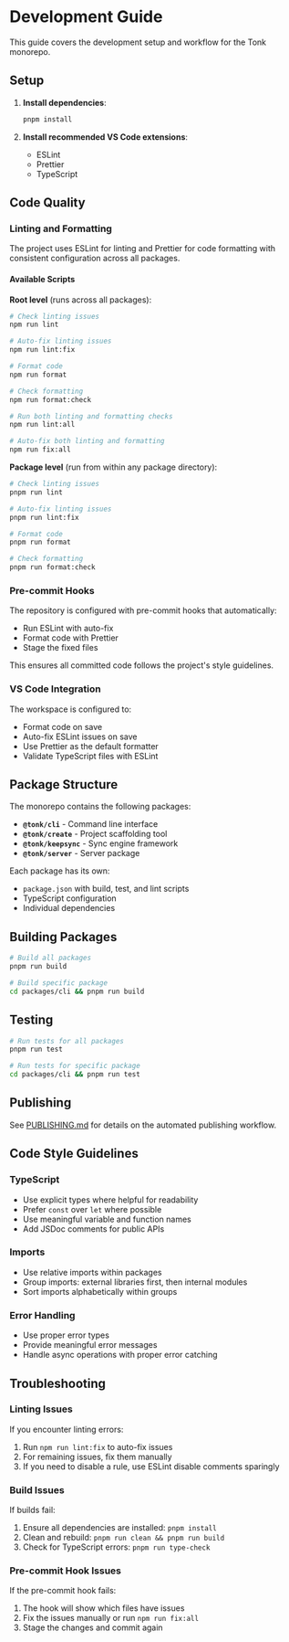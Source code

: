 # Development Guide

This guide covers the development setup and workflow for the Tonk monorepo.

## Setup

1. **Install dependencies**:

   ```bash
   pnpm install
   ```

2. **Install recommended VS Code extensions**:
   - ESLint
   - Prettier
   - TypeScript

## Code Quality

### Linting and Formatting

The project uses ESLint for linting and Prettier for code formatting with consistent configuration
across all packages.

#### Available Scripts

**Root level** (runs across all packages):

```bash
# Check linting issues
npm run lint

# Auto-fix linting issues
npm run lint:fix

# Format code
npm run format

# Check formatting
npm run format:check

# Run both linting and formatting checks
npm run lint:all

# Auto-fix both linting and formatting
npm run fix:all
```

**Package level** (run from within any package directory):

```bash
# Check linting issues
pnpm run lint

# Auto-fix linting issues
pnpm run lint:fix

# Format code
pnpm run format

# Check formatting
pnpm run format:check
```

### Pre-commit Hooks

The repository is configured with pre-commit hooks that automatically:

- Run ESLint with auto-fix
- Format code with Prettier
- Stage the fixed files

This ensures all committed code follows the project's style guidelines.

### VS Code Integration

The workspace is configured to:

- Format code on save
- Auto-fix ESLint issues on save
- Use Prettier as the default formatter
- Validate TypeScript files with ESLint

## Package Structure

The monorepo contains the following packages:

- **`@tonk/cli`** - Command line interface
- **`@tonk/create`** - Project scaffolding tool
- **`@tonk/keepsync`** - Sync engine framework
- **`@tonk/server`** - Server package

Each package has its own:

- `package.json` with build, test, and lint scripts
- TypeScript configuration
- Individual dependencies

## Building Packages

```bash
# Build all packages
pnpm run build

# Build specific package
cd packages/cli && pnpm run build
```

## Testing

```bash
# Run tests for all packages
pnpm run test

# Run tests for specific package
cd packages/cli && pnpm run test
```

## Publishing

See [PUBLISHING.md](./PUBLISHING.md) for details on the automated publishing workflow.

## Code Style Guidelines

### TypeScript

- Use explicit types where helpful for readability
- Prefer `const` over `let` where possible
- Use meaningful variable and function names
- Add JSDoc comments for public APIs

### Imports

- Use relative imports within packages
- Group imports: external libraries first, then internal modules
- Sort imports alphabetically within groups

### Error Handling

- Use proper error types
- Provide meaningful error messages
- Handle async operations with proper error catching

## Troubleshooting

### Linting Issues

If you encounter linting errors:

1. Run `npm run lint:fix` to auto-fix issues
2. For remaining issues, fix them manually
3. If you need to disable a rule, use ESLint disable comments sparingly

### Build Issues

If builds fail:

1. Ensure all dependencies are installed: `pnpm install`
2. Clean and rebuild: `pnpm run clean && pnpm run build`
3. Check for TypeScript errors: `pnpm run type-check`

### Pre-commit Hook Issues

If the pre-commit hook fails:

1. The hook will show which files have issues
2. Fix the issues manually or run `npm run fix:all`
3. Stage the changes and commit again

